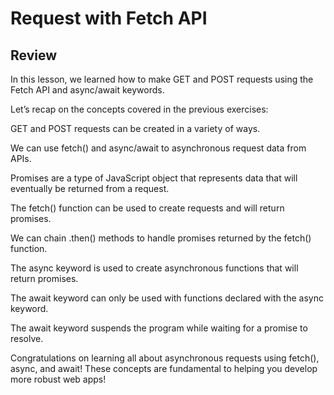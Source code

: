 #

# Request with Fetch API

## Review

In this lesson, we learned how to make GET and POST requests using the Fetch API and async/await keywords.

Let’s recap on the concepts covered in the previous exercises:

GET and POST requests can be created in a variety of ways.

We can use fetch() and async/await to asynchronous request data from APIs.

Promises are a type of JavaScript object that represents data that will eventually be returned from a request.

The fetch() function can be used to create requests and will return promises.

We can chain .then() methods to handle promises returned by the fetch() function.

The async keyword is used to create asynchronous functions that will return promises.

The await keyword can only be used with functions declared with the async keyword.

The await keyword suspends the program while waiting for a promise to resolve.

Congratulations on learning all about asynchronous requests using fetch(), async, and await! These concepts are fundamental to helping you develop more robust web apps!
